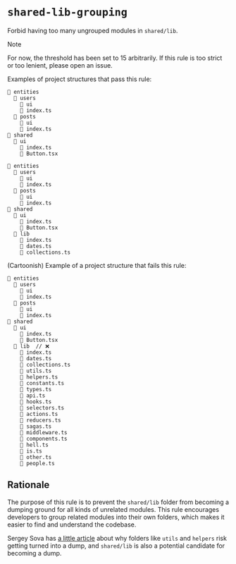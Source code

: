 # `shared-lib-grouping`

Forbid having too many ungrouped modules in `shared/lib`.

> [!NOTE]
> For now, the threshold has been set to 15 arbitrarily. If this rule is too strict or too lenient, please open an issue.

Examples of project structures that pass this rule:

```
📂 entities
  📂 users
    📂 ui
    📄 index.ts
  📂 posts
    📂 ui
    📄 index.ts
📂 shared
  📂 ui
    📄 index.ts
    📄 Button.tsx
```

```
📂 entities
  📂 users
    📂 ui
    📄 index.ts
  📂 posts
    📂 ui
    📄 index.ts
📂 shared
  📂 ui
    📄 index.ts
    📄 Button.tsx
  📂 lib
    📄 index.ts
    📄 dates.ts
    📄 collections.ts
```

(Cartoonish) Example of a project structure that fails this rule:

```
📂 entities
  📂 users
    📂 ui
    📄 index.ts
  📂 posts
    📂 ui
    📄 index.ts
📂 shared
  📂 ui
    📄 index.ts
    📄 Button.tsx
  📂 lib  // ❌
    📄 index.ts
    📄 dates.ts
    📄 collections.ts
    📄 utils.ts
    📄 helpers.ts
    📄 constants.ts
    📄 types.ts
    📄 api.ts
    📄 hooks.ts
    📄 selectors.ts
    📄 actions.ts
    📄 reducers.ts
    📄 sagas.ts
    📄 middleware.ts
    📄 components.ts
    📄 hell.ts
    📄 is.ts
    📄 other.ts
    📄 people.ts
```

## Rationale

The purpose of this rule is to prevent the `shared/lib` folder from becoming a dumping ground for all kinds of unrelated modules. This rule encourages developers to group related modules into their own folders, which makes it easier to find and understand the codebase.

Sergey Sova has [a little article](https://dev.to/sergeysova/why-utils-helpers-is-a-dump-45fo) about why folders like `utils` and `helpers` risk getting turned into a dump, and `shared/lib` is also a potential candidate for becoming a dump.
